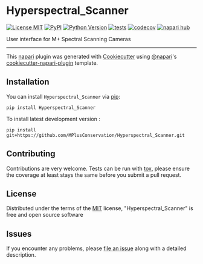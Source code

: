 # Hyperspectral_Scanner

[![License MIT](https://img.shields.io/pypi/l/Hyperspectral_Scanner.svg?color=green)](https://github.com/MPlusConservation/Hyperspectral_Scanner/raw/main/LICENSE)
[![PyPI](https://img.shields.io/pypi/v/Hyperspectral_Scanner.svg?color=green)](https://pypi.org/project/Hyperspectral_Scanner)
[![Python Version](https://img.shields.io/pypi/pyversions/Hyperspectral_Scanner.svg?color=green)](https://python.org)
[![tests](https://github.com/MPlusConservation/Hyperspectral_Scanner/workflows/tests/badge.svg)](https://github.com/MPlusConservation/Hyperspectral_Scanner/actions)
[![codecov](https://codecov.io/gh/MPlusConservation/Hyperspectral_Scanner/branch/main/graph/badge.svg)](https://codecov.io/gh/MPlusConservation/Hyperspectral_Scanner)
[![napari hub](https://img.shields.io/endpoint?url=https://api.napari-hub.org/shields/Hyperspectral_Scanner)](https://napari-hub.org/plugins/Hyperspectral_Scanner)

User interface for M+ Spectral Scanning Cameras

----------------------------------

This [napari] plugin was generated with [Cookiecutter] using [@napari]'s [cookiecutter-napari-plugin] template.

<!--
Don't miss the full getting started guide to set up your new package:
https://github.com/napari/cookiecutter-napari-plugin#getting-started

and review the napari docs for plugin developers:
https://napari.org/stable/plugins/index.html
-->

## Installation

You can install `Hyperspectral_Scanner` via [pip]:

    pip install Hyperspectral_Scanner



To install latest development version :

    pip install git+https://github.com/MPlusConservation/Hyperspectral_Scanner.git


## Contributing

Contributions are very welcome. Tests can be run with [tox], please ensure
the coverage at least stays the same before you submit a pull request.

## License

Distributed under the terms of the [MIT] license,
"Hyperspectral_Scanner" is free and open source software

## Issues

If you encounter any problems, please [file an issue] along with a detailed description.

[napari]: https://github.com/napari/napari
[Cookiecutter]: https://github.com/audreyr/cookiecutter
[@napari]: https://github.com/napari
[MIT]: http://opensource.org/licenses/MIT
[BSD-3]: http://opensource.org/licenses/BSD-3-Clause
[GNU GPL v3.0]: http://www.gnu.org/licenses/gpl-3.0.txt
[GNU LGPL v3.0]: http://www.gnu.org/licenses/lgpl-3.0.txt
[Apache Software License 2.0]: http://www.apache.org/licenses/LICENSE-2.0
[Mozilla Public License 2.0]: https://www.mozilla.org/media/MPL/2.0/index.txt
[cookiecutter-napari-plugin]: https://github.com/napari/cookiecutter-napari-plugin

[file an issue]: https://github.com/MPlusConservation/Hyperspectral_Scanner/issues

[napari]: https://github.com/napari/napari
[tox]: https://tox.readthedocs.io/en/latest/
[pip]: https://pypi.org/project/pip/
[PyPI]: https://pypi.org/
